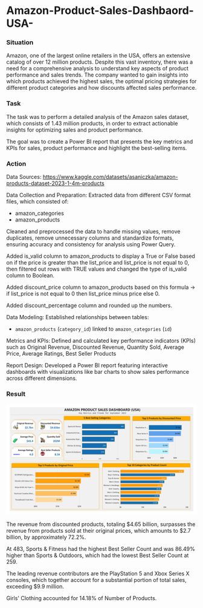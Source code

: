 # Amazon-Product-Sales-Dashbaord-USA-

### Situation
Amazon, one of the largest online retailers in the USA, offers an extensive catalog of over 12 million products. Despite this vast inventory, there was a need for a comprehensive analysis to understand key aspects of product performance and sales trends. The company wanted to gain insights into which products achieved the highest sales, the optimal pricing strategies for different product categories and how discounts affected sales performance.

### Task 
The task was to perform a detailed analysis of the Amazon sales dataset, which consists of 1.43 million products, in order to extract actionable insights for optimizing sales and product performance.

The goal was to create a Power BI report that presents the key metrics and KPIs for sales, product performance and highlight the best-selling items.

### Action
Data Sources: https://www.kaggle.com/datasets/asaniczka/amazon-products-dataset-2023-1-4m-products

Data Collection and Preparation: Extracted data from different CSV format files, which consisted of:
- amazon_categories
- amazon_products
  
Cleaned and preprocessed the data to handle missing values, remove duplicates, remove unnecessary columns and standardize formats, ensuring accuracy and consistency for analysis using Power Query. 

Added is_valid column to amazon_products to display a True or False based on if the price is greater than the list_price and list_price is not equal to 0, then filtered out rows with TRUE values and changed the type of is_valid column to Boolean.

Added discount_price column to amazon_products based on this formula -> if list_price is not equal to 0 then list_price minus price else 0.

Added discount_percentage column and rounded up the numbers.

Data Modeling: Established relationships between tables:
- `amazon_products` (`category_id`) linked to `amazon_categories` (`id`)

Metrics and KPIs: Defined and calculated key performance indicators (KPIs) such as Original Revenue, Discounted Revenue, Quantity Sold, Average Price, Average Ratings, Best Seller Products 

Report Design: Developed a Power BI report featuring interactive dashboards with visualizations like bar charts to show sales performance across different dimensions. 

### Result
![amazon dashboard](https://github.com/angelicamerced/Amazon-Product-Sales-Dashboard-USA-/blob/main/amazon.jpg)

The revenue from discounted products, totaling $4.65 billion, surpasses the revenue from products sold at their original prices, which amounts to $2.7 billion, by approximately 72.2%. 

﻿At 483, Sports & Fitness had the highest Best Seller Count and was 86.49% higher than Sports & Outdoors, which had the lowest Best Seller Count at 259.﻿﻿

The leading revenue contributors are the PlayStation 5 and Xbox Series X consoles, which together account for a substantial portion of total sales, exceeding $9.9 million.

Girls' Clothing accounted for 14.18% of Number of Products.﻿﻿


﻿﻿



